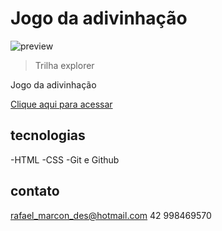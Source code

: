 # Jogo da adivinhação

![preview](./.github/preview.png)

> Trilha explorer

Jogo da adivinhação

[Clique aqui para acessar](https://rafaelmarcondes.github.io/jogoAdivinhacao/)

## tecnologias

-HTML
-CSS
-Git e Github

## contato

rafael_marcon_des@hotmail.com
42 998469570
